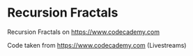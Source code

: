 # Recursion Fractals

Recursion Fractals on https://www.codecademy.com

Code taken from https://www.codecademy.com (Livestreams)

